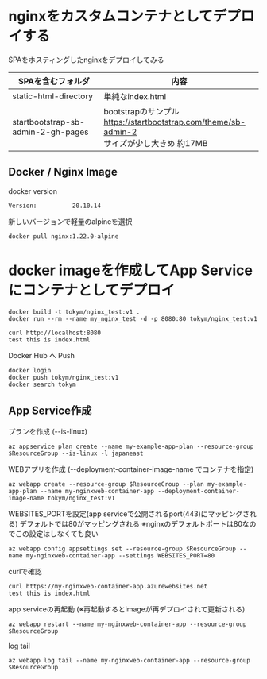 # nginxをカスタムコンテナとしてデプロイする

SPAをホスティングしたnginxをデプロイしてみる

| SPAを含むフォルダ | 内容 |
| --- | --- |
| static-html-directory | 単純なindex.html
| startbootstrap-sb-admin-2-gh-pages | bootstrapのサンプル<br>https://startbootstrap.com/theme/sb-admin-2 <br> サイズが少し大きめ 約17MB|


## Docker / Nginx Image

docker version
```
Version:          20.10.14
```

新しいバージョンで軽量のalpineを選択
```
docker pull nginx:1.22.0-alpine
```

# docker imageを作成してApp Serviceにコンテナとしてデプロイ

```
docker build -t tokym/nginx_test:v1 .
docker run --rm --name my_nginx_test -d -p 8080:80 tokym/nginx_test:v1
```

```
curl http://localhost:8080
test this is index.html
```

Docker Hub へ Push
```
docker login
docker push tokym/nginx_test:v1
docker search tokym
```

## App Service作成

プランを作成 (--is-linux)
```
az appservice plan create --name my-example-app-plan --resource-group $ResourceGroup --is-linux -l japaneast
```

WEBアプリを作成 (--deployment-container-image-name でコンテナを指定)
```
az webapp create --resource-group $ResourceGroup --plan my-example-app-plan --name my-nginxweb-container-app --deployment-container-image-name tokym/nginx_test:v1
```

WEBSITES_PORTを設定(app serviceで公開されるport(443)にマッピングされる) デフォルトでは80がマッピングされる
※nginxのデフォルトポートは80なのでこの設定はしなくても良い
```
az webapp config appsettings set --resource-group $ResourceGroup --name my-nginxweb-container-app --settings WEBSITES_PORT=80
```


curlで確認
```
curl https://my-nginxweb-container-app.azurewebsites.net
test this is index.html
```

app serviceの再起動 (※再起動するとimageが再デプロイされて更新される)
```
az webapp restart --name my-nginxweb-container-app --resource-group $ResourceGroup
```

log tail
```
az webapp log tail --name my-nginxweb-container-app --resource-group $ResourceGroup
```